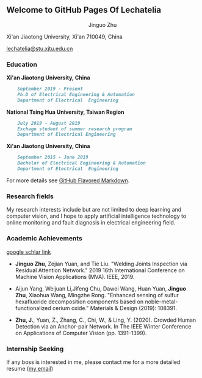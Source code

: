 ## Welcome to GitHub Pages Of Lechatelia
<center>Jinguo Zhu</center>


Xi'an Jiaotong University, Xi'an 710049, China

lechatelia@stu.xjtu.edu.cn

### Education

**Xi'an Jiaotong University, China**
```markdown
    September 2019 - Present
    Ph.D of Electrical Engineering & Automation
    Department of Electrical  Engineering
```
**National Tsing Hua University, Taiwan Region**
```markdown
    July 2019 - August 2019
    Exchage student of summer research program
    Department of Electrical Engineering
```

**Xi'an Jiaotong University, China**
```markdown
    September 2015 - June 2019
    Bachelor of Electrical Engineering & Automation
    Department of Electrical  Engineering
```

For more details see [GitHub Flavored Markdown](https://guides.github.com/features/mastering-markdown/).

### Research fields

My research interests include but are not limited to deep learning and computer vision, and I hope to apply artificial intelligence technology to online monitoring and fault diagnosis in electrical engineering field.

### Academic Achievements
[google schlar link](https://scholar.google.com.hk/citations?user=YfHg5lQAAAAJ&hl=zh-CN)
* __Jinguo Zhu__, Zejian Yuan, and Tie Liu. "Welding Joints Inspection via Residual Attention Network." 2019 16th International Conference on Machine Vision Applications (MVA). IEEE, 2019.

* Aijun Yang, Weijuan Li,Jifeng Chu, Dawei Wang, Huan Yuan, __Jinguo Zhu__, Xiaohua Wang, Mingzhe Rong. "Enhanced sensing of sulfur hexafluoride decomposition components based on noble-metal-functionalized cerium oxide." Materials \& Design (2019): 108391.

* __Zhu, J.__, Yuan, Z., Zhang, C., Chi, W., & Ling, Y. (2020). Crowded Human Detection via an Anchor-pair Network. In The IEEE Winter Conference on Applications of Computer Vision (pp. 1391-1399).
###  Internship Seeking
If any boss is interested in me, please contact me for a more detailed resume ([my email](lechatelia@stu.xjtu.edu.cn))